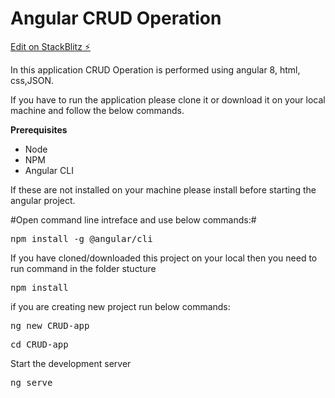 # Angular CRUD Operation 

[Edit on StackBlitz ⚡️](https://stackblitz.com/edit/uiassignment-ryx97f)

<p>In this application CRUD Operation is performed using angular 8, html, css,JSON.</p>

If you have to run the application please clone it or download it on your local machine and follow the below commands.

**Prerequisites**
- Node
- NPM
- Angular CLI
<p>If these are not installed on your machine please install before starting the angular project.</p>

#Open command line intreface and use below commands:#
<pre>npm install -g @angular/cli</pre>
<p>If you have cloned/downloaded this project on your local then you need to run command in the folder stucture
<pre>npm install</pre> 

if you are creating new project run below commands: 
<pre>ng new CRUD-app</pre>
<pre>cd CRUD-app</pre>
<bold>Start the development server</bold>
<pre>ng serve</pre>
